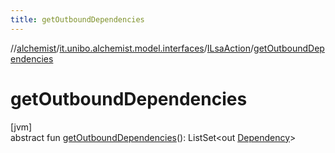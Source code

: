 ```yaml
---
title: getOutboundDependencies
---
```

//[alchemist](../../../index.html)/[it.unibo.alchemist.model.interfaces](../index.html)/[ILsaAction](index.html)/[getOutboundDependencies](get-outbound-dependencies.html)



# getOutboundDependencies



[jvm]\
abstract fun [getOutboundDependencies](get-outbound-dependencies.html)(): ListSet<out [Dependency](../-dependency/index.html)>




